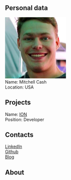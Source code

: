 ## Personal data
![ photo](photo/mitchell_cash.png)    
Name: Mitchell Cash  
Location: USA
## Projects 
Name: [ION](../projects/ion.md)  
Position: Developer 
## Contacts
[LinkedIn](https://www.linkedin.com/in/mitchcash/)  
[Github](https://github.com/mitchellcash)  
[Blog](https://mitchellcash.com/blog.html)
## About
